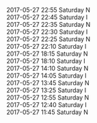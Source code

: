 2017-05-27 22:55 Saturday  N  
2017-05-27 22:45 Saturday  I  
2017-05-27 22:35 Saturday  N  
2017-05-27 22:30 Saturday  I  
2017-05-27 22:25 Saturday  N  
2017-05-27 22:10 Saturday  I  
2017-05-27 18:15 Saturday  N  
2017-05-27 18:10 Saturday  I  
2017-05-27 14:10 Saturday  N  
2017-05-27 14:05 Saturday  I  
2017-05-27 13:45 Saturday  N  
2017-05-27 13:25 Saturday  I  
2017-05-27 12:55 Saturday  N  
2017-05-27 12:40 Saturday  I  
2017-05-27 11:45 Saturday  N  
